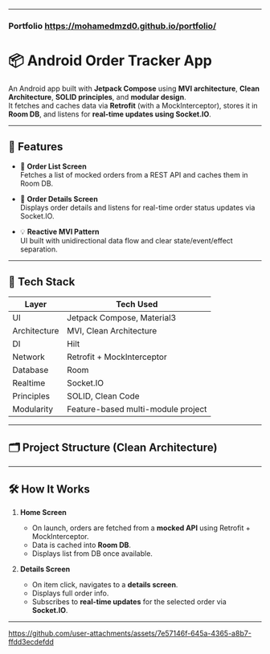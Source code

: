 -----------
### Portfolio https://mohamedmzd0.github.io/portfolio/

# 📦 Android Order Tracker App

An Android app built with **Jetpack Compose** using **MVI architecture**, **Clean Architecture**, **SOLID principles**, and **modular design**.  
It fetches and caches data via **Retrofit** (with a MockInterceptor), stores it in **Room DB**, and listens for **real-time updates using Socket.IO**.

---

## 🚀 Features

- 📃 **Order List Screen**  
  Fetches a list of mocked orders from a REST API and caches them in Room DB.

- 🔁 **Order Details Screen**  
  Displays order details and listens for real-time order status updates via Socket.IO.

- 💡 **Reactive MVI Pattern**  
  UI built with unidirectional data flow and clear state/event/effect separation.

---

## 🧱 Tech Stack

| Layer        | Tech Used                           |
|--------------|-------------------------------------|
| UI           | Jetpack Compose, Material3          |
| Architecture | MVI, Clean Architecture             |
| DI           | Hilt                                |
| Network      | Retrofit + MockInterceptor          |
| Database     | Room                                |
| Realtime     | Socket.IO                           |
| Principles   | SOLID, Clean Code                   |
| Modularity   | Feature-based multi-module project  |

---

## 🗂️ Project Structure (Clean Architecture)

---

## 🛠️ How It Works

1. **Home Screen**
   - On launch, orders are fetched from a **mocked API** using Retrofit + MockInterceptor.
   - Data is cached into **Room DB**.
   - Displays list from DB once available.

2. **Details Screen**
   - On item click, navigates to a **details screen**.
   - Displays full order info.
   - Subscribes to **real-time updates** for the selected order via **Socket.IO**.


------

https://github.com/user-attachments/assets/7e57146f-645a-4365-a8b7-ffdd3ecdefdd


